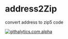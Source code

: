 address2Zip
===========

convert address to zip5 code

[![githalytics.com alpha](https://cruel-carlota.pagodabox.com/eaffd1a139b4900552814892befe408e "githalytics.com")](http://githalytics.com/milly-chuang/address2Zip)
